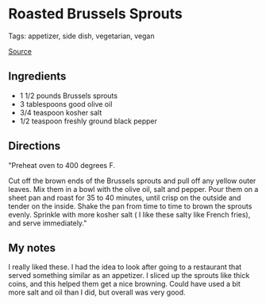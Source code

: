 # Roasted Brussels Sprouts

Tags: appetizer, side dish, vegetarian, vegan

[Source](http://www.foodnetwork.com/recipes/ina-garten/roasted-brussels-sprouts-recipe2/index.html)

## Ingredients

 * 1 1/2 pounds Brussels sprouts
 * 3 tablespoons good olive oil
 * 3/4 teaspoon kosher salt
 * 1/2 teaspoon freshly ground black pepper


## Directions

"Preheat oven to 400 degrees F.

Cut off the brown ends of the Brussels sprouts and pull off any yellow outer leaves. Mix them in a bowl with the olive oil, salt and pepper. Pour them on a sheet pan and roast for 35 to 40 minutes, until crisp on the outside and tender on the inside. Shake the pan from time to time to brown the sprouts evenly. Sprinkle with more kosher salt ( I like these salty like French fries), and serve immediately."


## My notes

I really liked these. I had the idea to look after going to a restaurant that served something similar as an appetizer. I sliced up the sprouts like thick coins, and this helped them get a nice browning. Could have used a bit more salt and oil than I did, but overall was very good.
